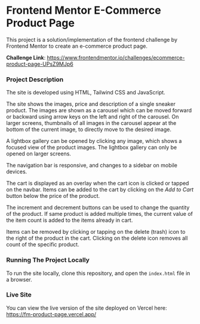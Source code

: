 # Frontend Mentor E-Commerce Product Page
This project is a solution/implementation of the frontend challenge by Frontend Mentor to create an e-commerce product page.

**Challenge Link**: https://www.frontendmentor.io/challenges/ecommerce-product-page-UPsZ9MJp6

### Project Description
The site is developed using HTML, Tailwind CSS and JavaScript.

The site shows the images, price and description of a single sneaker product. The images are shown as a carousel which can be moved forward or backward using arrow keys on the left and right of the carousel. On larger screens, thumbnails of all images in the carousel appear at the bottom of the current image, to directly move to the desired image. 

A lightbox gallery can be opened by clicking any image, which shows a focused view of the product images. The lightbox gallery can only be opened on larger screens. 

The navigation bar is responsive, and changes to a sidebar on mobile devices. 

The cart is displayed as an overlay when the cart icon is clicked or tapped on the navbar. Items can be added to the cart by clicking on the *Add to Cart* button below the price of the product. 

The increment and decrement buttons can be used to change the quantity of the product. If same product is added multiple times, the current value of the item count is added to the items already in cart. 

Items can be removed by clicking or tapping on the delete (trash) icon to the right of the product in the cart. Clicking on the delete icon removes all count of the specific product.

### Running The Project Locally
To run the site locally, clone this repository, and open the `index.html` file in a browser.

### Live Site
You can view the live version of the site deployed on Vercel here: https://fm-product-page.vercel.app/